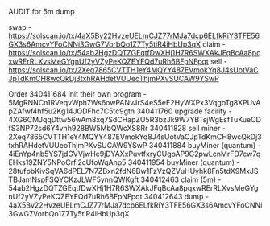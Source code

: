 AUDIT for 5m dump

swap - https://solscan.io/tx/4aX5Bv22HvzeUELmCJZ77rMJa7dcp6ELfkRiY3TFE56GX3s6AmcvYFoCNNi3GwG7VorbQo1Z7Ty5tiR4iHbUp3qX
claim - https://solscan.io/tx/54ab2HgzDQTZGEqtfDwXHj1H7R6SWXAkJFqBcAa8pqxwRErRLXvsMeGYgnUf2yVZyPeKQZEYFQd7uRh6BFpNFpqt
sell - https://solscan.io/tx/2Xeq7865CVTTH1eY4MQYY487EVmokYq8J4sUotVaCJpTdKmCH8wcQkDj3txhRAHdetVUUeoThjmPXvSUCAW9YSwP

Order
340411684 init their own program - 5MgRNNCn1RVeqvWph7Ws6owPANvJrS4eS5eE2HyWXPx3VqgbTg8XPUvApZAfwf4hf5u2Kg14JQDFhc7C5tc9gtn
340411760 upgrade facility - 4XG6CMJqqDttw56wAm8xq7SdCHapZU5R3bzJk9W7YBTsjWgEsfTuKueCDfS3NP72sd6Y4vnh928BW5MbQWcXS8Rr
340411828 sell miner - 2Xeq7865CVTTH1eY4MQYY487EVmokYq8J4sUotVaCJpTdKmCH8wcQkDj3txhRAHdetVUUeoThjmPXvSUCAW9YSwP
340411884 buyMiner (quantum) - 4iEnYp4nb5YS7jdGVVjwHe9jDYAXxPuvtfxryCUgpAP9G2pwLcnMrFD7cw7qEHks19ZNY5NPoCrfi2cUfoWqAnp5
340411954 buyMiner (quantum) - 28tufpbKivSqVA6dPEL7N7ZBxn2fdN6Bw1FzVzQZVuHUyhk8Fn5tdX9MxJSTBJamNspFSQYCKzJLWF5ynnQWKgft
340412463 claim (5m) - 54ab2HgzDQTZGEqtfDwXHj1H7R6SWXAkJFqBcAa8pqxwRErRLXvsMeGYgnUf2yVZyPeKQZEYFQd7uRh6BFpNFpqt
340412643 dump - 4aX5Bv22HvzeUELmCJZ77rMJa7dcp6ELfkRiY3TFE56GX3s6AmcvYFoCNNi3GwG7VorbQo1Z7Ty5tiR4iHbUp3qX



